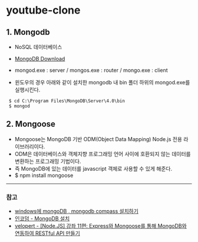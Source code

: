 # youtube-clone

## 1. Mongodb
- NoSQL 데이터베이스
- [MongoDB Download](https://www.mongodb.com/download-center/community)
- mongod.exe : server / mongos.exe : router / mongo.exe : client

- 윈도우의 경우 아래와 같이 설치한 mongodb 내 bin 폴더 하위의 mongod.exe를 실행시킨다.

```  
 $ cd C:\Program Files\MongoDB\Server\4.0\bin
 $ mongod
```

## 2. Mongoose
- Mongoose는 MongoDB 기반 ODM(Object Data Mapping) Node.js 전용 라이브러리이다. 
- ODM은 데이터베이스와 객체지향 프로그래밍 언어 사이에 호환되지 않는 데이터를 변환하는 프로그래밍 기법이다.
- 즉 MongoDB에 있는 데이터를 javascript 객체로 사용할 수 있게 해준다.
- $ npm install mongoose

---  
### 참고
- [windows에 mongoDB , mongodb compass 설치하기](https://blog.hanumoka.net/2018/10/18/mongodb-20181018-mongodb-install-at-windows/)
- [인코덤 - MongoDB 설치](http://www.incodom.kr/MongoDB_%EC%84%A4%EC%B9%98)
- [velopert - [Node.JS] 강좌 11편: Express와 Mongoose를 통해 MongoDB와 연동하여 RESTful API 만들기](https://velopert.com/594)
